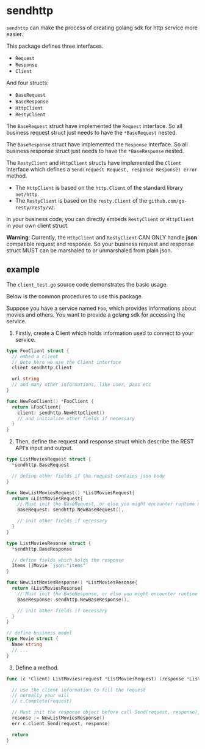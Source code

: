 # sendhttp

`sendhttp` can make the process of creating golang sdk for http service more easier.

This package defines three interfaces.

- `Request`
- `Response`
- `Client`

And four structs:

- `BaseRequest`
- `BaseResponse`
- `HttpClient`
- `RestyClient`

The `BaseRequest` struct have implemented the `Request` interface.
So all business request struct just needs to have the `*BaseRequest` nested.

The `BaseResponse` struct have implemented the `Response` interface.
So all business response struct just needs to have the `*BaseResponse` nested.

The `RestyClient` and `HttpClient` structs have implemented the `Client` interface which
defines a `Send(request Request, response Response) error` method.

- The `HttpClient` is based on the `http.Client` of the standard library `net/http`.
- The `RestyClient` is based on the `resty.Client` of the `github.com/go-resty/resty/v2`.

In your business code, you can directly embeds `RestyClient` or `HttpClient` in your own client struct.

**Warning**: Currently, the `HttpClient` and `RestyClient` CAN ONLY handle **json** compatible request and response. So your business request and response struct MUST can be marshaled to or unmarshaled from plain json.

## example

The `client_test.go` source code demonstrates the basic usage.

Below is the common procedures to use this package.

Suppose you have a service named `Foo`, which provides informations about movies and others.
You want to provide a golang sdk for accessing the service.

1. Firstly, create a Client which holds information used to connect to your service.

```go
type FooClient struct {
  // embed a client
  // Note here we use the Client interface
  client sendhttp.Client

  url string
  // and many other informations, like user, pass etc
}

func NewFooClient() *FooClient {
  return &FooClient{
    client: sendhttp.NewHttpClient()
    // and initialize other fields if necessary
  }
}
```

2. Then, define the request and response struct which describe the REST API's input and output.

```go
type ListMoviesRequest struct {
  *sendhttp.BaseRequest

  // define other fields if the request contains json body
}

func NewListMoviesRequest() *ListMoviesRequest{
  return &ListMoviesRequest{
    // Must init the BaseRequest, or else you might encounter runtime nil pointer panic
    BaseRequest: sendhttp.NewBaseRequest(),

    // init other fields if necessary
  }
}

type ListMoviesResonse struct {
  *sendhttp.BaseResponse

  // define fields which holds the response
  Items []Movie `json:"items"`
}

func NewListMoviesResponse() *ListMoviesResonse{
  return &ListMoviesResonse{
    // Must init the BaseResponse, or else you might encounter runtime nil pointer panic
    BaseResponse: sendhttp.NewBaseResponse(),

    // init other fields if necessary
  }
}

// define business model
type Movie struct {
  Name string
  // ...
}
```

3. Define a method.

```go
func (c *Client) ListMovies(request *ListMoviesRequest) (response *ListMoviesResonse, err error) {

  // use the client information to fill the request
  // normally your will
  // c.Complete(request)

  // Must init the response object before call Send(request, response), or else you might encounter runtime nil pointer panic
  resonse := NewListMoviesResponse()
  err c.client.Send(request, response)

  return
}
